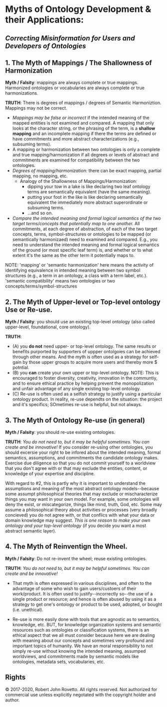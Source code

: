 # Myths of Ontology Development & their Applications: 
## _Correcting Misinformation for Users and Developers of Ontologies_

## 1. The Myth of Mappings / The Shallowness of Harmonization

**Myth / Falsity**: mappings are always complete or true mappings. Harmonized ontologies or vocabularies are always complete or true harmonizations.

**TRUTH**: There is degrees of mappings / degrees of Semantic Harmoniztion. Mappings may not be correct.
- *Mappings may be false or incorrect* if the intended meaning of the mapped entities is not examined and compared. A mapping that only looks at the character string, or the phrasing of the term, is a **shallow mapping** and an incomplete mapping if there the terms are defined or have commitments and more abstract characterizations (e.g., subsuming terms). 
- A mapping or harmonization between two ontologies is only a complete and true mapping/harmonization if all degrees or levels of abstract and commitments are examined for compatibility between the two ontologies.
- *Degrees of mapping/harmonization:* there can be exact mapping, partial mapping, no mapping, etc.
  - Analogy of the Shallowness of Mappings/Harmonization: 
    - dipping your tow in a lake is like declaring two leaf ontology terms are semantically equivalent (have the same meaning).
    - putting your foot in the like is like declaring semantically equivalent the immediately more abstract superordinate or subsuming terms.
    - ...and so on.
- *Compare the intended meaning and formal logical semantics of the two target terms/concepts that potentially map to one another.* 
All commitments, at each degree of abstraction, of each of the two target concepts, terms, symbol-structures or ontologies to be mapped (or semantically harmonizaed) need to examined and compared. E.g., you need to understand the intended meaning and formal logical semantics of the ground (or most specific leaf term) is, and whether or to what extent it's the same as the other term it potentially maps to.  

NOTE: 'mapping' or 'semantic harmonization' here means the activity of identifying equivalence in intended meaning between two symbol structures (e.g., a term in an ontology, a class with a term label, etc.). 'semantic compatibility' means two ontologies or two concepts/terms/symbol-structures 

## 2. The Myth of Upper-level or Top-level ontology Use or Re-use.
**Myth / Falsity**: you should use an existing top-level ontology (also called upper-level, foundational, core ontology).

**TRUTH**: 
- (A) you **do not** need upper- or top-level ontology. The same results or benefits purported by supporters of uppper ontolgoies can be achieved through other means. And the myth is often used as a strategy for self-gain by those upper groups to acquire more users and thereby more $ potntial.
- (B) you **can** create your own upper or top-level ontology. NOTE: This is encouraged to foster diversity, creativity, innovation in the communtiy, and to ensure ethical practice by helping prevent the monopolization and unfair advantage of any single existing top-level ontology.
- (C) Re-use is often used as a selfish strategy to justify using a particular ontology product. In reality, re-use dependts on the situation: the project and it's specifics; SOmetimes re-use is helpful, but not always.

## 3. The Myth of Ontology Re-use (in general)
**Myth / Falsity**: you should re-use existing ontologies.

**TRUTH**: *You do not need to, but it may be helpful sometimes. You can create and be innovative!*
If you consider re-using other ontologies, you should excersie your right to be infored about the intended meaning, formal semantics, assumptions, and commitments the candidate ontology makes. Exercise due diligence so that you do not commit yourself to a worldview that you don't agree with or that may exclude the entities, content, or knowledge of your expertise and discipline.

With regard to #2, this is partly why it is important to understand the assumptions and meaning of the most abstract ontology models--because some assumpt philosophical theories that may exclude or mischaracterize things you may want in your own model. For example, some ontologies will deny the exist, or miscategorize, things like mind, truth, God, etc. Some may assume a philosophical theory about activities or processes (very broadly concieved) you do not agree with, or that conflics with what your data or domain knowledge may suggest. *This is one reason to make your own ontology and your top-level ontology* (if you decide you want a most abstract semantic layer).

## 4. The Myth of Reinventign the Wheel.

**Myth / Falsity**: Do not re-invent the wheel; reuse existing ontologies.

**TRUTH**: *You do not need to, but it may be helpful sometimes. You can create and be innovative!*

- That myth is often expressed in various disciplines, and often to the advantage of some who wish to gain users/custoers of their work/product. 
It is often used to justify--incorrectly so--the use of a single product or resource; and hence is often abused by using it as a strategy to get one's ontology or product to be used, adopted, or bought (i.e. unethical). 

- Re-use is more easily done with tools that are agnostic as to semantics, knowledge, etc. BUT, for knowledge organization systems and semantic resources such as ontologies or classification systems, there is an ethical aspect that we all must consider because here we are dealing with meaning about our concepts and sometimes very profound and important topics of humanity. We have an moral responsibility to not simply re-use without knowing the intended meaning, assumped worldviews, and commitments made by semantic models like ontologies, metadata sets, vocabularies, etc.

## Rights

© 2017-2020, Robert John Rovetto. All rights reserved. 
Not authorized for commercial use unless explicitly negotated with the copyright holder and author.
